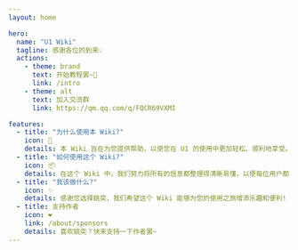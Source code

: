 ```yaml
---
layout: home

hero:
  name: "U1 Wiki"
  tagline: 感谢各位的到来💡
  actions:
    - theme: brand
      text: 开始教程罢~🤔
      link: /intro
    - theme: alt
      text: 加入交流群
      link: https://qm.qq.com/q/FQCR69VXMI

features:
  - title: "为什么使用本 Wiki?"
    icon: 🔨
    details: 本 Wiki 旨在为您提供帮助，以使您在 U1 的使用中更加轻松、顺利地享受。
  - title: "如何使用这个 Wiki?"
    icon: 📦
    details: 在这个 Wiki 中，我们努力将所有的信息都整理得清晰易懂，以便每位用户都能受益。如果您有任何反馈、建议或需要帮助，你可以联系作者寻求帮助。
  - title: "我该做什么?"
    icon: ✨
    details: 感谢您选择姚奕，我们希望这个 Wiki 能够为您的使用之旅增添乐趣和便利!
  - title: 支持作者
    icon: ❤
    link: /about/sponsors
    details: 喜欢姚奕？快来支持一下作者罢~
---
```

